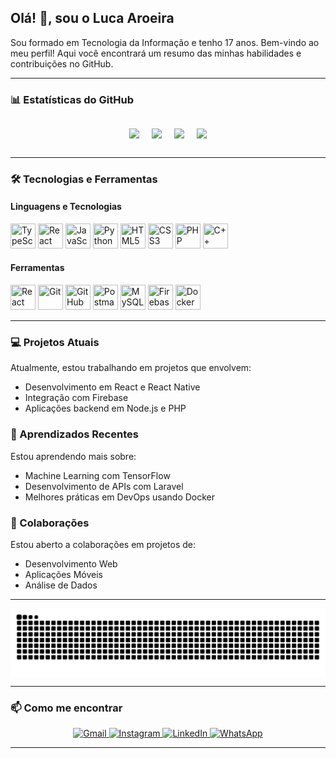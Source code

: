 ## Olá! 👋, sou o Luca Aroeira

Sou formado em Tecnologia da Informação e tenho 17 anos. Bem-vindo ao meu perfil! Aqui você encontrará um resumo das minhas habilidades e contribuições no GitHub.


---



### 📊 Estatísticas do GitHub
<p style="display: flex; justify-content: center; margin: 20px 0; flex-wrap: wrap;">
    <img src="https://github-readme-stats.vercel.app/api?username=lucaaroeiracrv&show_icons=true&theme=radical&hide=prs" style="margin: 10px;" />
    <img src="https://github-readme-stats.vercel.app/api/top-langs/?username=lucaaroeiracrv&layout=compact&theme=radical" style="margin: 10px;" />
    <img src="https://github-readme-streak-stats.herokuapp.com/?user=lucaaroeiracrv&theme=radical" style="margin: 10px; text-align: center;" />
    <img src="https://github-profile-trophy.vercel.app/?username=lucaaroeiracrv&theme=radical" style="margin: 10px;" />
</p>

---

### 🛠️ Tecnologias e Ferramentas

#### Linguagens e Tecnologias
<p>
    <img src="https://cdn.jsdelivr.net/gh/devicons/devicon@latest/icons/typescript/typescript-original.svg" width="40" height="40" title="TypeScript" />
    <img src="https://cdn.jsdelivr.net/gh/devicons/devicon@latest/icons/react/react-original.svg" width="40" height="40" title="React" />
    <img src="https://cdn.jsdelivr.net/gh/devicons/devicon@latest/icons/javascript/javascript-original.svg" width="40" height="40" title="JavaScript" />
    <img src="https://cdn.jsdelivr.net/gh/devicons/devicon@latest/icons/python/python-original.svg" width="40" height="40" title="Python" />
    <img src="https://cdn.jsdelivr.net/gh/devicons/devicon@latest/icons/html5/html5-original.svg" width="40" height="40" title="HTML5" />
    <img src="https://cdn.jsdelivr.net/gh/devicons/devicon@latest/icons/css3/css3-original.svg" width="40" height="40" title="CSS3" />
    <img src="https://cdn.jsdelivr.net/gh/devicons/devicon@latest/icons/php/php-original.svg" width="40" height="40" title="PHP" />
    <img src="https://cdn.jsdelivr.net/gh/devicons/devicon@latest/icons/cplusplus/cplusplus-original.svg" width="40" height="40" title="C++" />
</p>

#### Ferramentas
<p>
    <img src="https://cdn.jsdelivr.net/gh/devicons/devicon@latest/icons/reactnavigation/reactnavigation-original.svg" width="40" height="40" title="React Navigation" />
    <img src="https://cdn.jsdelivr.net/gh/devicons/devicon@latest/icons/git/git-original.svg" width="40" height="40" title="Git" />
    <img src="https://cdn.jsdelivr.net/gh/devicons/devicon@latest/icons/github/github-original.svg" width="40" height="40" title="GitHub" />
    <img src="https://cdn.jsdelivr.net/gh/devicons/devicon@latest/icons/postman/postman-original.svg" width="40" height="40" title="Postman" />
    <img src="https://cdn.jsdelivr.net/gh/devicons/devicon@latest/icons/mysql/mysql-original-wordmark.svg" width="40" height="40" title="MySQL" />
    <img src="https://cdn.jsdelivr.net/gh/devicons/devicon@latest/icons/firebase/firebase-original.svg" width="40" height="40" title="Firebase" />
    <img src="https://cdn.jsdelivr.net/gh/devicons/devicon@latest/icons/docker/docker-original.svg" width="40" height="40" title="Docker" />
</p>

---

### 💻 Projetos Atuais
Atualmente, estou trabalhando em projetos que envolvem:

- Desenvolvimento em React e React Native
- Integração com Firebase
- Aplicações backend em Node.js e PHP

### 🌱 Aprendizados Recentes
Estou aprendendo mais sobre:

- Machine Learning com TensorFlow
- Desenvolvimento de APIs com Laravel
- Melhores práticas em DevOps usando Docker

### 🤝 Colaborações
Estou aberto a colaborações em projetos de:

- Desenvolvimento Web
- Aplicações Móveis
- Análise de Dados

---


<picture align="center">
  <source media="(prefers-color-scheme: dark)" srcset="https://raw.githubusercontent.com/lucaaroeiracrv/lucaaroeiracrv/output/github-contribution-grid-snake-dark.svg">
  <source media="(prefers-color-scheme: light)" srcset="https://raw.githubusercontent.com/lucaaroeiracrv/lucaaroeiracrv/output/github-contribution-grid-snake-dark.svg">
  <img align="center" alt="github contribution grid snake animation" src="https://raw.githubusercontent.com/lucaaroeiracrv/lucaaroeiracrv/output/github-contribution-grid-snake.svg">
</picture>


---


### 📫 Como me encontrar
<p align="center">
    <a href="mailto:lucaaroeira@gmail.com" target="_blank">
        <img src="https://img.shields.io/badge/Gmail-D14836?style=for-the-badge&logo=gmail&logoColor=white" alt="Gmail" />
    </a>
    <a href="https://www.instagram.com/lucaaroeira" target="_blank">
        <img src="https://img.shields.io/badge/Instagram-E4405F?style=for-the-badge&logo=instagram&logoColor=white" alt="Instagram" />
    </a>
    <a href="https://www.linkedin.com/in/lucaaroeira" target="_blank">
        <img src="https://img.shields.io/badge/LinkedIn-0077B5?style=for-the-badge&logo=linkedin&logoColor=white" alt="LinkedIn" />
    </a>
<!--     <a href="https://open.spotify.com/user/seu-usuario" target="_blank">
        <img src="https://img.shields.io/badge/Spotify-1DB954?style=for-the-badge&logo=spotify&logoColor=white" alt="Spotify" />
    </a>
    <a href="https://discord.gg/seu-link" target="_blank">
        <img src="https://img.shields.io/badge/Discord-7289DA?style=for-the-badge&logo=discord&logoColor=white" alt="Discord" />
    </a> -->
    <a href="https://wa.me/+5519997669889" target="_blank">
        <img src="https://img.shields.io/badge/WhatsApp-25D366?style=for-the-badge&logo=whatsapp&logoColor=white" alt="WhatsApp" />
    </a>
<!--     <a href="https://store.steampowered.com/profile/seu-perfil" target="_blank">
        <img src="https://img.shields.io/badge/Steam-171A21?style=for-the-badge&logo=steam&logoColor=white" alt="Steam" />
    </a>
    <a href="https://riotgames.com/en" target="_blank">
        <img src="https://img.shields.io/badge/Riot%20Games-FF4654?style=for-the-badge&logo=riotgames&logoColor=white" alt="Riot Games" />
    </a> -->
</p>

---
